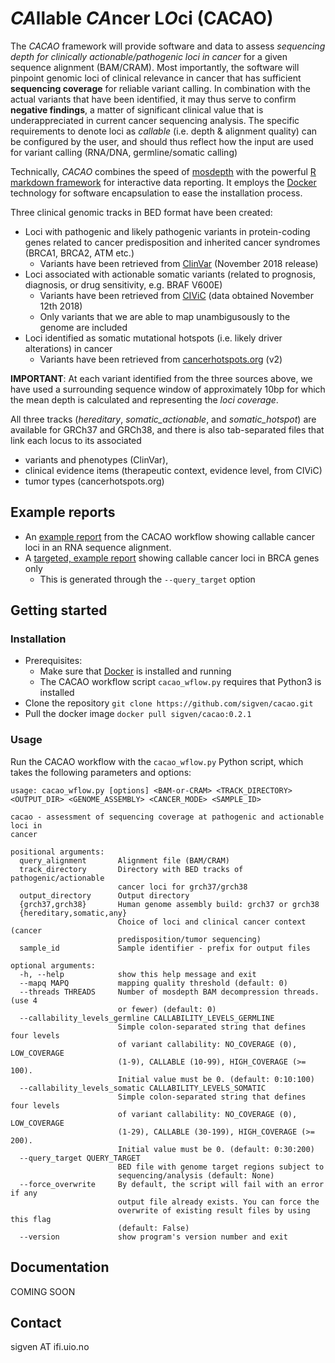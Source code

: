 # *CA*llable *CA*ncer L*O*ci (CACAO)

The *CACAO* framework will provide software and data to assess *sequencing depth for clinically actionable/pathogenic loci in cancer* for a given sequence alignment (BAM/CRAM). Most importantly, the software will pinpoint genomic loci of clinical relevance in cancer that has sufficient **sequencing coverage** for reliable variant calling. In combination with the actual variants that have been identified, it may thus serve to confirm **negative findings**, a matter of significant clinical value that is underappreciated in current cancer sequencing analysis. The specific requirements to denote loci as *callable* (i.e. depth & alignment quality) can be configured by the user, and should thus reflect how the input are used for variant calling (RNA/DNA, germline/somatic calling)

Technically, *CACAO* combines the speed of [mosdepth](https://github.com/brentp/mosdepth) with the powerful [R markdown framework](https://rmarkdown.rstudio.com/) for interactive data reporting. It employs the [Docker](https://www.docker.com) technology for software encapsulation to ease the installation process.

Three clinical genomic tracks in BED format have been created:

* Loci with pathogenic and likely pathogenic variants in protein-coding genes related to cancer predisposition and inherited cancer syndromes (BRCA1, BRCA2, ATM etc.)
	* Variants have been retrieved from [ClinVar](https://www.ncbi.nlm.nih.gov/clinvar) (November 2018 release)
* Loci associated with actionable somatic variants (related to prognosis, diagnosis, or drug sensitivity, e.g. BRAF V600E)
	* Variants have been retrieved from [CIViC](https://civicdb.org) (data obtained November 12th 2018)
	* Only variants that we are able to map unambigusously to the genome are included
* Loci identified as somatic mutational hotspots (i.e. likely driver alterations) in cancer
	* Variants have been retrieved from [cancerhotspots.org](https://www.cancerhotspots.org) (v2)

**IMPORTANT**: At each variant identified from the three sources above, we have used a surrounding sequence window of approximately 10bp for which the mean depth is calculated and representing the *loci coverage*.

All three tracks (*hereditary*, *somatic_actionable*, and *somatic_hotspot*) are available for GRCh37 and GRCh38, and there is also tab-separated files that link each locus to its associated
   * variants and phenotypes (ClinVar),
   * clinical evidence items (therapeutic context, evidence level, from CIViC)
   * tumor types (cancerhotspots.org)

## Example reports
 - An [example report](https://folk.uio.no/sigven/test.cacao.grch37.html) from the CACAO workflow showing callable cancer loci in an RNA sequence alignment.
 - A [targeted, example report](https://folk.uio.no/sigven/test_targeted.cacao.grch37.html) showing callable cancer loci in BRCA genes only
	 - This is generated through the `--query_target` option

## Getting started

### Installation

* Prerequisites:
	* Make sure that [Docker](https://www.docker.com/) is installed and running
	* The CACAO workflow script `cacao_wflow.py` requires that Python3 is installed
* Clone the repository `git clone https://github.com/sigven/cacao.git`
* Pull the docker image `docker pull sigven/cacao:0.2.1`

### Usage

Run the CACAO workflow with the `cacao_wflow.py` Python script, which takes the following parameters and options:

	usage: cacao_wflow.py [options] <BAM-or-CRAM> <TRACK_DIRECTORY> <OUTPUT_DIR> <GENOME_ASSEMBLY> <CANCER_MODE> <SAMPLE_ID>

	cacao - assessment of sequencing coverage at pathogenic and actionable loci in
	cancer

	positional arguments:
	  query_alignment       Alignment file (BAM/CRAM)
	  track_directory       Directory with BED tracks of pathogenic/actionable
	                        cancer loci for grch37/grch38
	  output_directory      Output directory
	  {grch37,grch38}       Human genome assembly build: grch37 or grch38
	  {hereditary,somatic,any}
	                        Choice of loci and clinical cancer context (cancer
	                        predisposition/tumor sequencing)
	  sample_id             Sample identifier - prefix for output files

	optional arguments:
	  -h, --help            show this help message and exit
	  --mapq MAPQ           mapping quality threshold (default: 0)
	  --threads THREADS     Number of mosdepth BAM decompression threads. (use 4
	                        or fewer) (default: 0)
	  --callability_levels_germline CALLABILITY_LEVELS_GERMLINE
	                        Simple colon-separated string that defines four levels
	                        of variant callability: NO_COVERAGE (0), LOW_COVERAGE
	                        (1-9), CALLABLE (10-99), HIGH_COVERAGE (>= 100).
	                        Initial value must be 0. (default: 0:10:100)
	  --callability_levels_somatic CALLABILITY_LEVELS_SOMATIC
	                        Simple colon-separated string that defines four levels
	                        of variant callability: NO_COVERAGE (0), LOW_COVERAGE
	                        (1-29), CALLABLE (30-199), HIGH_COVERAGE (>= 200).
	                        Initial value must be 0. (default: 0:30:200)
	  --query_target QUERY_TARGET
	                        BED file with genome target regions subject to
	                        sequencing/analysis (default: None)
	  --force_overwrite     By default, the script will fail with an error if any
	                        output file already exists. You can force the
	                        overwrite of existing result files by using this flag
	                        (default: False)
	  --version             show program's version number and exit
## Documentation

COMING SOON

## Contact

sigven AT ifi.uio.no
